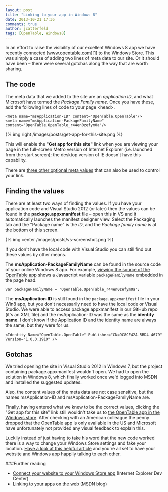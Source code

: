 ```yaml
---
layout: post
title: "Linking to your app in Windows 8"
date: 2013-10-21 17:36
comments: true
author: jcatterfeld
tags: [OpenTable, Windows8]
---
```


In an effort to raise the visibility of our excellent Windows 8 app we have recently connected [www.opentable.com][1] to the Windows Store.  This was simply a case of adding two lines of meta data to our site. Or it should have been &ndash; there were several gotchas along the way that are worth sharing.

## The code

The meta data that we added to the site are an _application ID_, and what Microsoft have termed the _Package Family name_.  Once you have these, add the following lines of code to your page &lt;head&gt;.


	<meta name="msApplication-ID" content="OpenTable.OpenTable"/> 
	<meta name="msApplication-PackageFamilyName" content="OpenTable.OpenTable_r44en0zefym0a"/>



{% img right /images/posts/get-app-for-this-site.png %}

This will enable the **"Get app for this site"** link when you are viewing your page in the full-screen Metro version of Internet Explorer (i.e. launched from the start screen); the desktop version of IE doesn't have this capability.

There are [three other optional meta values][2] that can also be used to control your link.


## Finding the values

There are at least two ways of finding the values. If you have your application code and Visual Studio 2012 (or later) then the values can be found in the **package.appxmanifest** file &ndash; open this in VS and it automatically launches the manifest designer view.  Select the Packaging tab and the "Package name" is the _ID_, and the _Package family name_ is at the bottom of this screen.

{% img center /images/posts/vs-screenshot.png %}

If you don't have the local code with Visual Studio you can still find out these values by other means.

The **msApplication-PackageFamilyName** can be found in the source code of your online Windows 8 app.  For example, [viewing the source of the OpenTable app][3] shows a Javascript variable `packageFamilyName` embedded in the page head.

	var packageFamilyName = 'OpenTable.OpenTable_r44en0zefym0a';

The **msApplication-ID** is still found in the `package.appxmanifest` file in your Win8 app, but you don't necessarily need to have the local code or Visual Studio.  We were able to access package.appxmanifest in our GitHub repo (it's an XML file) and the msApplication-ID was the same as the **identity name**.  I don't know if the Application ID and the identity name are always the same, but they were for us.

	<Identity Name="OpenTable.OpenTable" Publisher="CN=9C8CE42A-5BD4-4679" Version="1.0.0.1910" /> 


## Gotchas

We tried opening the site in Visual Studio 2012 in Windows 7, but the project containing package.appxmanifest wouldn't open.  We had to open the solution in Windows 8, which finally worked once we'd logged into MSDN and installed the suggested updates.

Also, the content values of the meta data are not case sensitive, but the names msApplication-ID and msApplication-PackageFamilyName are.

Finally, having entered what we knew to be the correct values, clicking the "Get app for this site" link still wouldn't take us to [the OpenTable app in the Windows store][4].  After checking with an American colleague the penny dropped that the OpenTable app is only available in the US and Microsoft have unfortunately not provided any visual feedback to explain this.

Luckily instead of just having to take his word that the new code worked there is a way to change your Windows Store settings and fake your location.  [Have a look at this helpful article][5] and you're all set to have your website and Windows app happily talking to each other.

###Further reading

- [Connect your website to your Windows Store app][6] (Internet Explorer Dev Center)
- [Linking to your apps on the web][7] (MSDN blog)

[1]: http://www.opentable.com
[2]: http://msdn.microsoft.com/en-us/library/ie/hh781489%28v=vs.85%29.aspx#code-snippet-1
[3]: view-source:http://apps.microsoft.com/windows/en-us/app/d7c37fb3-d594-4366-8003-e49c8e953095
[4]: http://apps.microsoft.com/windows/en-us/app/d7c37fb3-d594-4366-8003-e49c8e953095
[5]: http://www.guidingtech.com/20936/change-windows-8-store-region/
[6]: http://msdn.microsoft.com/en-us/library/ie/hh781489%28v=vs.85%29.aspx
[7]: http://blogs.msdn.com/b/windowsstore/archive/2012/02/22/linking-to-your-apps-on-the-web.aspx